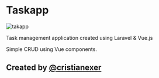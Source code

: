 # Taskapp


![takapp](https://taskappexer.herokuapp.com/favicons/taskapp.png)


Task management application created using Laravel & Vue.js


Simple CRUD using Vue components.


## Created by [@cristianexer](https://mugscript.wordpress.com)



